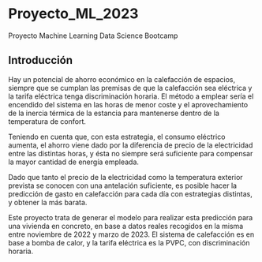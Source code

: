 # Proyecto_ML_2023
Proyecto Machine Learning Data Science Bootcamp

## Introducción

Hay un potencial de ahorro económico en la calefacción de espacios, siempre que se cumplan las premisas de que la calefacción sea eléctrica y la tarifa eléctrica tenga discriminación horaria. El método a emplear sería el encendido del sistema en las horas de menor coste y el aprovechamiento de la inercia térmica de la estancia para mantenerse dentro de la temperatura de confort.

Teniendo en cuenta que, con esta estrategia, el consumo eléctrico aumenta, el ahorro viene dado por la diferencia de precio de la electricidad entre las distintas horas, y ésta no siempre será suficiente para compensar la mayor cantidad de energía empleada.

Dado que tanto el precio de la electricidad como la temperatura exterior prevista se conocen con una antelación suficiente, es posible hacer la predicción de gasto en calefacción para cada día con estrategias distintas, y obtener la más barata.

Este proyecto trata de generar el modelo para realizar esta predicción para una vivienda en concreto, en base a datos reales recogidos en la misma entre noviembre de 2022 y marzo de 2023. El sistema de calefacción es en base a bomba de calor, y la tarifa eléctrica es la PVPC, con discriminación horaria.
